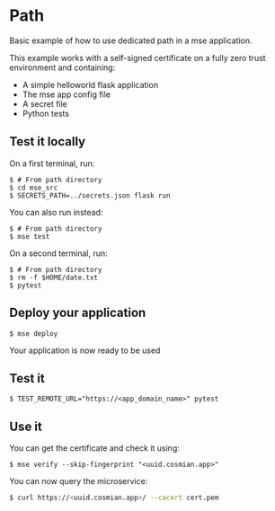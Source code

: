 # Path

Basic example of how to use dedicated path in a mse application.

 This example works with a self-signed certificate on a fully zero trust environment and containing:
- A simple helloworld flask application
- The mse app config file
- A secret file
- Python tests

## Test it locally

On a first terminal, run:

```console
$ # From path directory
$ cd mse_src
$ SECRETS_PATH=../secrets.json flask run
```

You can also run instead: 

```console
$ # From path directory
$ mse test
```

On a second terminal, run:

```console
$ # From path directory
$ rm -f $HOME/date.txt
$ pytest
```

## Deploy your application

```console
$ mse deploy 
```

Your application is now ready to be used

## Test it

```console
$ TEST_REMOTE_URL="https://<app_domain_name>" pytest
```

## Use it 


You can get the certificate and check it using:

```console
$ mse verify --skip-fingerprint "<uuid.cosmian.app>"
```

You can now query the microservice:

```sh
$ curl https://<uuid.cosmian.app>/ --cacert cert.pem
```